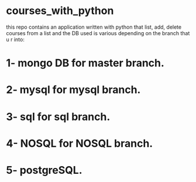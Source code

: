 # courses_with_python

this repo contains an application written with python that list, add, delete courses from a list and the DB used is various depending on the branch that u r into:

# 1- mongo DB for master branch.   

# 2- mysql for mysql branch.   

# 3- sql for sql branch.    

# 4- NOSQL for NOSQL branch.    

# 5- postgreSQL.
